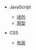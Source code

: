 - JavaScript

  - [闭包](sider/closure.md "闭包")
  - [原型](sider/prototype.md "原型")

- CSS
  - [布局](sider/layout.md "布局")
